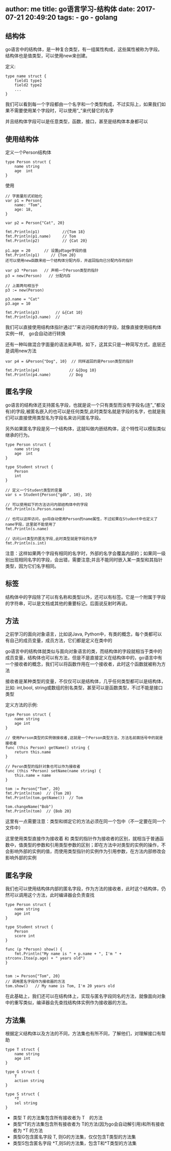 author: me
title: go语言学习-结构体
date: 2017-07-21 20:49:20
tags:
    - go
    - golang
---

## 结构体

go语言中的结构体，是一种复合类型，有一组属性构成，这些属性被称为字段。结构体也是值类型，可以使用new来创建。

定义:

```
type name struct {
    field1 type1
    field2 type2
    ...
}
```

我们可以看到每一个字段都由一个名字和一个类型构成，不过实际上，如果我们如果不需要使用某个字段时，可以使用”\_”来代替它的名字

并且结构体字段可以是任意类型，函数，接口，甚至是结构体本身都可以

## 使用结构体

定义一个Person结构体

```
type Person struct {
    name string
    age  int
}
```

使用

```
// 字面量形式初始化
var p1 = Person{
    name: "Tom",
    age: 18,
}

var p2 = Person{"Cat", 20}

fmt.Println(p1)          //{Tom 18}                                                                                     
fmt.Println(p1.name)     // Tom
fmt.Println(p2)          // {Cat 20}

p1.age = 20      // 设置p的age字段的值
fmt.Println(p1)     // {Tom 20}
还可以使用new函数来给一个结构体分配内存，并返回指向已分配内存的指针

var p3 *Person   // 声明一个Person类型的指针
p3 = new(Person)   // 分配内存

// 上面两句相当于
p3 := new(Person)

p3.name = "Cat"
p3.age = 10

fmt.Println(p3)       // &{Cat 10}
fmt.Println(p3.name)  // 
```

我们可以直接使用结构体指针通过”.”来访问结构体的字段，就像直接使用结构体实例一样,　go会自动进行转换

还有一种叫做混合字面量的语法来声明，如下，这其实只是一种简写方式，底层还是调用new方法

```
var p4 = &Person{"Dog", 10}  // 同样返回的是Person类型的指针

fmt.Println(p4)             // &{Dog 10}
fmt.Println(p4.name)        // Dog
```

## 匿名字段

go语言的结构体还支持匿名字段，也就是说一个只有类型而没有字段名(连”_”都没有)的字段,被匿名嵌入的也可以是任何类型,此时类型名就是字段的名字，也就是我们可以直接使用类型名为字段名来访问匿名字段。

另外如果匿名字段是另一个结构体，这就叫做内嵌结构体，这个特性可以模拟类似继承的行为。

```
type Person struct {
    name string
    age  int
}

type Student struct {
    Person
    int
}

// 定义一个Student类型的变量
var s = Student{Person{"gdb", 10}, 10}

// 可以使用如下的方法访问内部结构体中的字段
fmt.Println(s.Person.name)

// 也可以这样访问，go将自动使用Person的name属性，不过如果在Student中也定义了name字段，这里就不能使用了
fmt.Println(s.name)

// 访问int类型的匿名字段,此时类型就是字段的名字
fmt.Println(s.int)
```

注意：这样如果两个字段有相同的名字时，外部的名字会覆盖内部的；如果同一级别出现相同名字的字段，会出错，需要注意;并且不能同时嵌⼊某⼀类型和其指针类型，因为它们名字相同。

## 标签

结构体中的字段除了可以有名称和类型以外，还可以有标签。它是一个附属于字段的字符串，可以是文档或其他的重要标记。后面说反射时再说。


## 方法

之前学习的面向对象语言，比如说Java, Python中，有类的概念，每个类都可以有自己的成员变量，成员方法，它们都是定义在类中的

go语言中的结构体就类似与面向对象语言的类，而结构体的字段就相当于类中的成员变量，结构体也可以有方法，但是不是直接定义在结构体中的，go语言中有一个接收者的概念，我们可以将函数作用在一个接收者，此时这个函数就被称为方法

接收者是某种类型的变量，不仅仅可以是结构体，几乎任何类型都可以是结构体，比如: int,bool, string或数组的别名类型，甚至可以是函数类型，不过不能是接口类型

定义方法的示例:

```
type Person struct {
    name string
    age int
}

// 使用Person类型的实例做接收者,这就是一个Person类型方法，方法名前面括号中的就是接收者
func (this Person) getName() string {
    return this.name
}

// Peron类型的指针对象也可以作为接收者
func (this *Person) setName(name string) {
    this.name = name
}

tom := Person{"Tom", 20}
fmt.Println(tom)  // {Tom 20}
fmt.Println(tom.getName())  // Tom

tom.changeName("Bob")
fmt.Println(tom)  // {Bob 20}
```

这里有一点需要注意：类型和绑定它的方法必须在同一个包中（不一定要在同一个文件中）

这里使用类型直接作为接收着 和 类型的指针作为接收者的区别，就相当于普通函数中，值类型的参数和引用类型参数的区别；即在方法中对类型的实例的操作，不会影响外部的实例的值，而使用类型指针的实例作为引用参数，在方法内部修改会影响外部的实例

## 匿名字段

我们也可以使用结构体内部的匿名字段，作为方法的接收者，此时这个结构体，仍然可以调用这个方法，此时编译器会负责查找

```
type Person struct {
    name string
    age int
}

type Student struct {
    Person
    score int
}

func (p *Person) show() {
    fmt.Println("My name is " + p.name + ", I'm " + strconv.Itoa(p.age) + " years old")
}


tom := Person{"Tom", 20}
// 调用匿名字段作为接收器的方法
tom.show()   // My name is Tom, I'm 20 years old
```

在此基础上，我们还可以在结构体上，实现与匿名字段同名的方法，就像面向对象中的重写类似，编译器会先查找结构体实例作为接收器的方法。

## 方法集

根据定义结构体以及方法的不同，方法集也有所不同，了解他们，对理解接口有帮助

```
type T struct {
    name string
    age int
}

type G struct {
    T
    action string
}

type S struct {
    *T
    sel string
}
```

- 类型 T 的方法集包含所有接收者为 T　的方法
- 类型*T的方法集包含所有接收者为 T的方法(因为go会自动解引用)和所有接收者为 *T 的方法
- 类型G包含匿名字段 T, 则G的方法集，仅仅包含T类型的方法集
- 类型S包含匿名字段 \*T,则S的方法集，包含T和\*T类型的方法集



